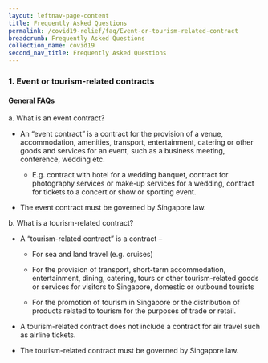 ```yaml
---
layout: leftnav-page-content
title: Frequently Asked Questions
permalink: /covid19-relief/faq/Event-or-tourism-related-contract
breadcrumb: Frequently Asked Questions
collection_name: covid19
second_nav_title: Frequently Asked Questions
---
```

### 1. Event or tourism-related contracts ###

#### General FAQs ####
a. What is an event contract? 

* An “event contract” is a contract for the provision of a venue, accommodation, amenities, transport, entertainment, catering or other goods and services for an event, such as a business meeting, conference, wedding etc. 

  * E.g. contract with hotel for a wedding banquet, contract for photography services or make-up services for a wedding, contract for tickets to a concert or show or sporting event.

* The event contract must be governed by Singapore law.

b. What is a tourism-related contract?

* A “tourism-related contract” is a contract –

  * For sea and land travel (e.g. cruises)

  * For the provision of transport, short-term accommodation, entertainment, dining, catering, tours or other tourism-related goods or services for visitors to Singapore, domestic or outbound tourists

  * For the promotion of tourism in Singapore or the distribution of products related to tourism for the purposes of trade or retail.

* A tourism-related contract does not include a contract for air travel such as airline tickets. 

* The tourism-related contract must be governed by Singapore law. 


